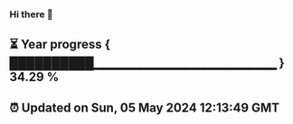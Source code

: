 ### Hi there 👋
⏳ Year progress { ██████████▁▁▁▁▁▁▁▁▁▁▁▁▁▁▁▁▁▁▁▁ } 34.29 %
---
⏰ Updated on Sun, 05 May 2024 12:13:49 GMT
---
